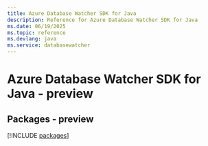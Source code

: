 ```yaml
---
title: Azure Database Watcher SDK for Java
description: Reference for Azure Database Watcher SDK for Java
ms.date: 06/19/2025
ms.topic: reference
ms.devlang: java
ms.service: databasewatcher
---
```

# Azure Database Watcher SDK for Java - preview
## Packages - preview
[!INCLUDE [packages](database-watcher-index.md)]